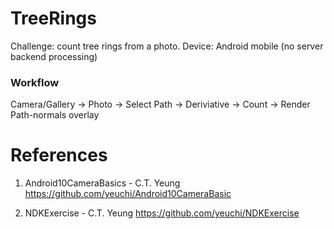 # TreeRings
Challenge: count tree rings from a photo.
Device: Android mobile (no server backend processing)

### Workflow
Camera/Gallery -> Photo -> Select Path -> Deriviative -> Count -> Render Path-normals overlay

# References

1. Android10CameraBasics - C.T. Yeung 
https://github.com/yeuchi/Android10CameraBasic

2. NDKExercise - C.T. Yeung
https://github.com/yeuchi/NDKExercise
